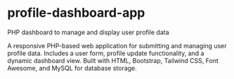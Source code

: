 # profile-dashboard-app
PHP dashboard to manage and display user profile data

A responsive PHP-based web application for submitting and managing user profile data. Includes a user form, profile update functionality, and a dynamic dashboard view. Built with HTML, Bootstrap, Tailwind CSS, Font Awesome, and MySQL for database storage.
